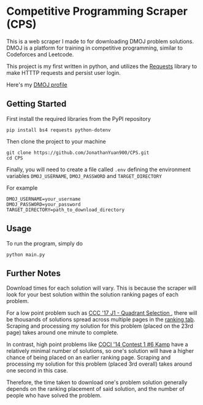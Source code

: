 # Competitive Programming Scraper (CPS)

This is a web scraper I made to for downloading DMOJ problem solutions. DMOJ is a platform for training in competitive programming, similar to Codeforces and Leetcode.

This project is my first written in python, and utilizes the [Requests](https://pypi.org/project/requests/) library to make HTTTP requests and persist user login.

Here's my [DMOJ profile](https://dmoj.ca/user/JY900)

## Getting Started

First install the required libraries from the PyPI repository

    pip install bs4 requests python-dotenv

Then clone the project to your machine

    git clone https://github.com/JonathanYuan900/CPS.git
    cd CPS

Finally, you will need to create a file called `.env` defining the environment variables `DMOJ_USERNAME`, `DMOJ_PASSWORD` and `TARGET_DIRECTORY`

For example

    DMOJ_USERNAME=your_username
    DMOJ_PASSWORD=your_password
    TARGET_DIRECTORY=path_to_download_directory

## Usage

To run the program, simply do

    python main.py

## Further Notes

Download times for each solution will vary. This is because the scraper will look for your best solution within the solution ranking pages of each problem.

For a low point problem such as [CCC '17 J1 - Quadrant Selection
](https://dmoj.ca/problem/ccc17j1/rank/), there will be thousands of solutions spread across multiple pages in the [ranking tab](https://dmoj.ca/problem/ccc17j1/rank/). Scraping and processing my solution for this problem (placed on the 23rd page) takes around one minute to complete.

In contrast, high point problems like [COCI '14 Contest 1 #6 Kamp](https://dmoj.ca/problem/coci14c1p6) have a relatively minimal number of solutions, so one's solution will have a higher chance of being placed on an earlier ranking page. Scraping and processing my solution for this problem (placed 3rd overall) takes around one second in this case.

Therefore, the time taken to download one's problem solution generally depends on the ranking placement of said solution, and the number of people who have solved the problem.
